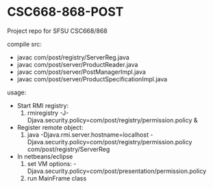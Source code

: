 # CSC668-868-POST
Project repo for SFSU CSC668/868

compile src:
*  javac com/post/registry/ServerReg.java
*  javac com/post/server/ProductReader.java
*  javac com/post/server/PostManagerImpl.java
*  javac com/post/server/ProductSpecificationImpl.java 

usage:
* Start RMI registry:
  1. rmiregistry -J-Djava.security.policy=com/post/registry/permission.policy &
* Register remote object:
  1.  java -Djava.rmi.server.hostname=localhost -Djava.security.policy=com/post/registry/permission.policy com/post/registry/ServerReg
* In netbeans/eclipse
  1.  set VM options:  -Djava.security.policy=com/post/presentation/permission.policy
  2.  run MainFrame class
